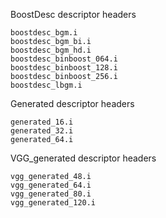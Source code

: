 BoostDesc descriptor headers
   
    boostdesc_bgm.i 
    boostdesc_bgm_bi.i 
    boostdesc_bgm_hd.i 
    boostdesc_binboost_064.i 
    boostdesc_binboost_128.i 
    boostdesc_binboost_256.i 
    boostdesc_lbgm.i 
    
Generated descriptor headers
    
    generated_16.i
    generated_32.i
    generated_64.i

VGG_generated descriptor headers
    
    vgg_generated_48.i
    vgg_generated_64.i
    vgg_generated_80.i
    vgg_generated_120.i



